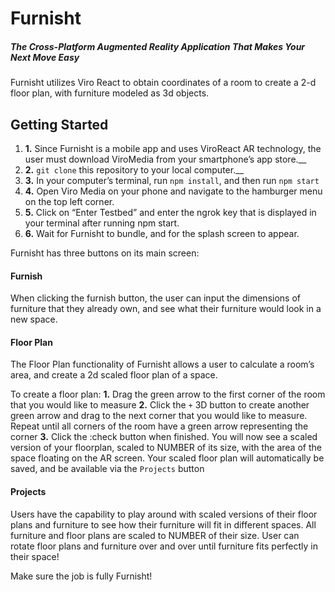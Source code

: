 # Furnisht
##### The Cross-Platform Augmented Reality Application That Makes Your Next Move Easy

Furnisht utilizes Viro React to obtain coordinates of a room to create a 2-d floor plan, with furniture modeled as 3d objects. 



## Getting Started
1. **1.** Since Furnisht is a mobile app and uses ViroReact AR technology, the user must download ViroMedia from your smartphone’s app store.__
1. **2.** `git clone` this repository to your local computer.__
1. **3.** In your computer’s terminal, run `npm install`, and then run `npm start`
1. **4.** Open Viro Media on your phone and navigate to the hamburger menu on the top left corner.
1. **5.** Click on “Enter Testbed” and enter the ngrok key that is displayed in your terminal after running npm start. 
1. **6.** Wait for Furnisht to bundle, and for the splash screen to appear. 


 
Furnisht has three buttons on its main screen:
 
#### Furnish
When clicking the furnish button, the user can input the dimensions of furniture that they already own, and see what their furniture would look in a new space. 
 
 

 
 
#### Floor Plan
The Floor Plan functionality of Furnisht allows a user to calculate a room’s area, and create a 2d scaled floor plan of a space. 
 
 
 
To create a floor plan:
**1.** Drag the green arrow to the first corner of the room that you would like to measure
**2.** Click the `+` 3D button to create another green arrow and drag to the next corner that you would like to measure. Repeat until all corners of the room have a green arrow representing the corner
**3.** Click the :check button when finished. You will now see a scaled version of your floorplan, scaled to NUMBER of its size, with the area of the space floating on the AR screen. Your scaled floor plan will automatically be saved, and be available via the `Projects` button



#### Projects
Users have the capability to play around with scaled versions of their floor plans and furniture to see how their furniture will fit in different spaces. All furniture and floor plans are scaled to NUMBER of their size. User can rotate floor plans and furniture over and over until furniture fits perfectly in their space!



Make sure the job is fully Furnisht!


